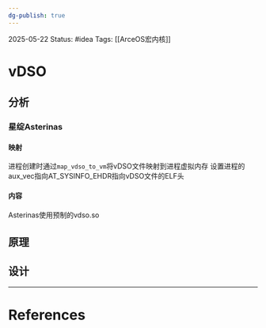 ```yaml
---
dg-publish: true
---
```

2025-05-22
Status: #idea
Tags: [[ArceOS宏内核]]

# vDSO
## 分析
### 星绽Asterinas
#### 映射
进程创建时通过`map_vdso_to_vm`将vDSO文件映射到进程虚拟内存
设置进程的aux_vec指向AT_SYSINFO_EHDR指向vDSO文件的ELF头
#### 内容
Asterinas使用预制的vdso.so

## 原理


## 设计


___
# References